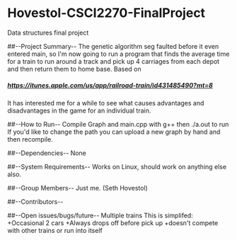 # Hovestol-CSCI2270-FinalProject
Data structures final project

##--Project Summary--
The genetic algorithm seg faulted before it even entered main, so 
I'm now going to run a program that finds the average time for a train 
to run around a track and pick up 4 carriages from each depot and then 
return them to home base. Based on 
##### https://itunes.apple.com/us/app/railroad-train/id431485490?mt=8 
It has interested me for a while to see what causes advantages and 
disadvantages in the game for an individual train.

##--How to Run--
Compile Graph and main.cpp with g++
then ./a.out to run
If you'd like to change the path you can upload a new graph by hand and 
then recompile.

##--Dependencies--
None

##--System Requirements--
Works on Linux, should work on anything else also.

##--Group Members--
Just me. (Seth Hovestol)

##--Contributors--

##--Open issues/bugs/future--
Multiple trains
This is simplifed:
+Occasional 2 cars
+Always drops off before pick up
+doesn't compete with other trains or run into itself

